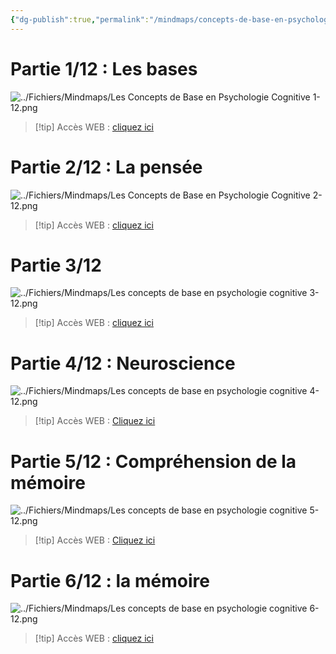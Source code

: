```yaml
---
{"dg-publish":true,"permalink":"/mindmaps/concepts-de-base-en-psychologie-cognitive-1-a-6/","tags":["#mindmaps"],"noteIcon":""}
---
```


# Partie 1/12 : Les bases

![../Fichiers/Mindmaps/Les Concepts de Base en Psychologie Cognitive 1-12.png](/img/user/Fichiers/Mindmaps/Les%20Concepts%20de%20Base%20en%20Psychologie%20Cognitive%201-12.png)
> [!tip]  Accès WEB : [cliquez ici](https://mindmapai.app/mind-map/les-concepts-de-base-en-psychologie-cognitive-8a2b8ca7)
# Partie 2/12 : La pensée
![../Fichiers/Mindmaps/Les Concepts de Base en Psychologie Cognitive 2-12.png](/img/user/Fichiers/Mindmaps/Les%20Concepts%20de%20Base%20en%20Psychologie%20Cognitive%202-12.png)
> [!tip] Accès WEB : [cliquez ici](https://mindmapai.app/mind-map/concepts-de-base-en-psychologie-cognitive-b14d3284)
# Partie 3/12
![../Fichiers/Mindmaps/Les concepts de base en psychologie cognitive 3-12.png](/img/user/Fichiers/Mindmaps/Les%20concepts%20de%20base%20en%20psychologie%20cognitive%203-12.png)
> [!tip] Accès WEB : [cliquez ici](https://mindmapai.app/mind-map/plasticité-cérébrale-106816e3)
# Partie 4/12 : Neuroscience
![../Fichiers/Mindmaps/Les concepts de base en psychologie cognitive 4-12.png](/img/user/Fichiers/Mindmaps/Les%20concepts%20de%20base%20en%20psychologie%20cognitive%204-12.png)
> [!tip] Accès WEB : [Cliquez ici](https://mindmapai.app/mind-map/les-concepts-de-base-en-psychologie-cognitive-5231d89a)

# Partie 5/12 : Compréhension de la mémoire 
![../Fichiers/Mindmaps/Les concepts de base en psychologie cognitive 5-12.png](/img/user/Fichiers/Mindmaps/Les%20concepts%20de%20base%20en%20psychologie%20cognitive%205-12.png)
> [!tip] Accès WEB : [Cliquez ici](https://mindmapai.app/mind-map/les-concepts-de-base-en-psychologie-cognitive-5231d89a)

# Partie 6/12 : la mémoire
![../Fichiers/Mindmaps/Les concepts de base en psychologie cognitive 6-12.png](/img/user/Fichiers/Mindmaps/Les%20concepts%20de%20base%20en%20psychologie%20cognitive%206-12.png)
> [!tip] Accès WEB : [cliquez ici](https://mindmapai.app/mind-map/la-mémoire-48117463)

